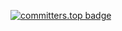 [![committers.top badge](https://user-badge.committers.top/united_states/richpsharp.svg)](https://user-badge.committers.top/united_states/richpsharp)
